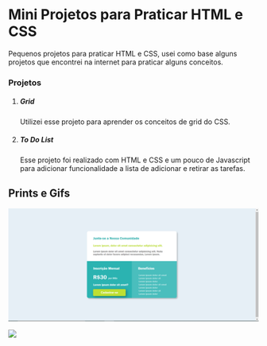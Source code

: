 <h1>Mini Projetos para Praticar HTML e CSS</h1>

  

Pequenos projetos para praticar HTML e CSS, usei como base alguns projetos que encontrei na internet para praticar alguns conceitos.

<h3>Projetos </h3>

<ol>
    <li>
        <h5>
            Grid
        </h5>
        <p>
            Utilizei esse projeto para aprender os conceitos de grid do CSS.
        </p>
    </li>
    <li>
        <h5>
            To Do List
        </h5>
        <p>
            Esse projeto foi realizado com HTML e CSS e um pouco de Javascript para adicionar funcionalidade a lista de adicionar e retirar as tarefas.
        </p>
    </li>
</ol>



<h2> Prints e Gifs</h2>

 ![](https://github.com/JSenun/mini-projetos-praticas/blob/master/grid/print1.PNG)



![](C:\workspace\mini-projetos-front-end\toDo\toDo.gif)    





